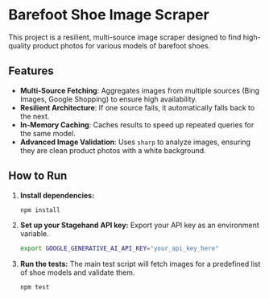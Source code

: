 # Barefoot Shoe Image Scraper

This project is a resilient, multi-source image scraper designed to find high-quality product photos for various models of barefoot shoes.

## Features

- **Multi-Source Fetching**: Aggregates images from multiple sources (Bing Images, Google Shopping) to ensure high availability.
- **Resilient Architecture**: If one source fails, it automatically falls back to the next.
- **In-Memory Caching**: Caches results to speed up repeated queries for the same model.
- **Advanced Image Validation**: Uses `sharp` to analyze images, ensuring they are clean product photos with a white background.

## How to Run

1.  **Install dependencies:**
    ```bash
    npm install
    ```

2.  **Set up your Stagehand API key:**
    Export your API key as an environment variable.
    ```bash
    export GOOGLE_GENERATIVE_AI_API_KEY="your_api_key_here"
    ```

3.  **Run the tests:**
    The main test script will fetch images for a predefined list of shoe models and validate them.
    ```bash
    npm test
    ```
